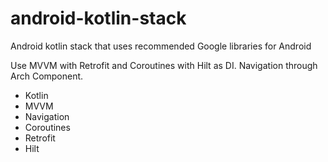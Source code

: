 # android-kotlin-stack
Android kotlin stack that uses recommended Google libraries for Android

Use MVVM with Retrofit and Coroutines with Hilt as DI. Navigation through Arch Component.

- Kotlin
- MVVM
- Navigation
- Coroutines
- Retrofit
- Hilt
